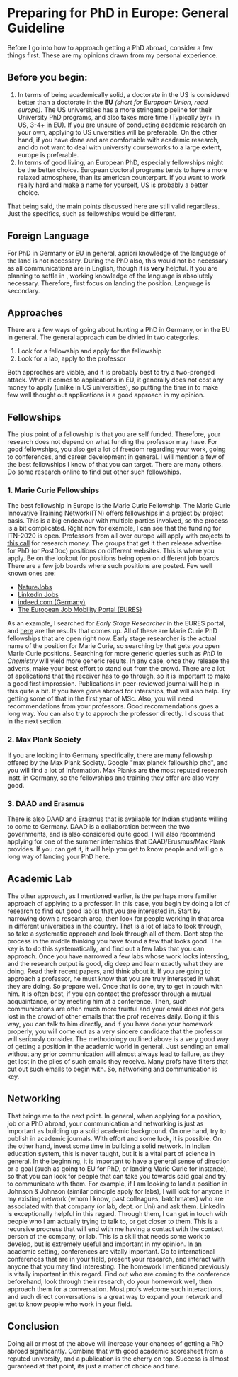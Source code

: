 # Preparing for PhD in Europe: General Guideline

Before I go into how to approach getting a PhD abroad, consider a few things first. These are my opinions drawn from my personal experience.
## Before you begin:
1. In terms of being academically solid, a doctorate in the US is considered better than a doctorate in the **EU** *(short for European Union, read europe)*. The US universities has a more stringent pipeline for their University PhD programs, and also takes more time (Typically 5yr+ in US, 3-4+ in EU). If you are unsure of conducting academic research on your own, applying to US unversities will be preferable. On the other hand, if you have done and are comfortable with academic research, and do not want to deal with university courseworks to a large extent, europe is preferable.
2. In terms of good living, an European PhD, especially fellowships might be the better choice. European doctoral programs tends to have a more relaxed atmosphere, than its american counterpart. If you want to work really hard and make a name for yourself, US is probably a better choice.

That being said, the main points discussed here are still valid regardless. Just the specifics, such as fellowships would be different.

## Foreign Language
For PhD in Germany or EU in general, apriori knowledge of the language of the land is not necessary. During the PhD also, this would not be necessary as all communications are in English, though it is **very** helpful. If you are planning to settle in , working knowledge of the language is absolutely necessary. Therefore, first focus on landing the position. Language is secondary.

## Approaches
There are a few ways of going about hunting a PhD in Germany, or in the EU in general. The general approach can be divied in two categories. 
1. Look for a fellowship and apply for the fellowship
2. Look for a lab, apply to the professor

Both approches are viable, and it is probably best to try a two-pronged attack. When it comes to applications in EU, it generally does not cost any money to apply (unlike in US universities), so putting the time in to make few well thought out applications is a good approach in my opinion. 

## Fellowships
The plus point of a fellowship is that you are self funded. Therefore, your research does not depend on what funding the professor may have. For good fellowships, you also get a lot of freedom regarding your work, going to conferences, and career development in general. I will mention a few of the best fellowships I know of that you can target. There are many others. Do some research online to find out other such fellowships.

### 1. Marie Curie Fellowships
The best fellowship in Europe is the Marie Curie Fellowship. The Marie Curie Innovative Training Network(ITN) offers fellowships in a project by project basis. This is a big endeavour with multiple parties involved, so the process is a bit complicated. Right now for example, I can see that the funding for ITN-2020 is open. Professors from all over europe will apply with projects to [this call](https://ec.europa.eu/research/mariecurieactions/actions/get-funding/innovative-training-networks-2020_en) for research money. The groups that get it then release advertise for PhD (or PostDoc) positions on different websites. This is where you apply. Be on the lookout for positions being open on different job boards.
There are a few job boards where such positions are posted. Few well known ones are:
* [NatureJobs](https://www.nature.com/naturecareers)
* [Linkedin Jobs](https://www.linkedin.com/jobs/)
* [indeed.com (Germany)](https://de.indeed.com/)
* [The European Job Mobility Portal (EURES)](https://ec.europa.eu/eures/eures-searchengine/page/main?lang=en#/search)

As an example, I searched for *Early Stage Researcher* in the EURES portal, and [here](https://ec.europa.eu/eures/eures-searchengine/page/main?lang=en&app=0.16.1p3-build-0#/search?keyword=Early%20Stage%20Researcher) are the results that comes up. All of these are Marie Curie PhD fellowships that are open right now. Early stage researcher is the actual name of the position for Marie Curie, so searching by that gets you open Marie Curie positions. Searching for more generic queries such as *PhD in Chemistry* will yield more generic results.
In any case, once they release the adverts, make your best effort to stand out from the crowd. There are a lot of applications that the receiver has to go through, so it is important to make a good first improssion. Publications in peer-reviewed journal will help in this quite a bit. If you have gone abroad for interships, that will also help. Try getting some of that in the first year of MSc. Also, you will need recommendations from your professors. Good recommendations goes a long way. You can also try to approch the professor directly. I discuss that in the next section.

### 2. Max Plank Society
If you are looking into Germany specifically, there are many fellowship offered by the Max Plank Society. Google "max planck fellowship phd", and you will find a lot of information. Max Planks are **the** most reputed research instt. in Germany, so the fellowships and training they offer are also very good.

### 3. DAAD and Erasmus
There is also DAAD and Erasmus that is available for Indian students willing to come to Germany. DAAD is a collaboration between the two governments, and is also considered quite good. I will also recommend applying for one of the summer internships that DAAD/Erusmus/Max Plank provides. If you can get it, it will help you get to know people and will go a long way of landing your PhD here.

## Academic Lab
The other approach, as I mentioned earlier, is the perhaps more familier approach of applying to a professor. In this case, you begin by doing a lot of research to find out good lab(s) that you are interested in. Start by narrowing down a research area, then look for people working in that area in different universities in the country. That is a lot of labs to look through, so take a systematic approach and look through all of them. Dont stop the process in the middle thinking you have found a few that looks good. The key is to do this systematically, and find out a few labs that you can approach. Once you have narrowed a few labs whose work looks intersting, and the research output is good, dig deep and learn exactly what they are doing. Read their recent papers, and think about it. If you are going to approach a professor, he must know that you are truly interested in what they are doing. So prepare well. Once that is done, try to get in touch with him. It is often best, if you can contact the professor through a mutual acquaintance, or by meeting him at a conference. Then, such communicatons are often much more fruitful and your email does not gets lost in the crowd of other emails that the prof receives daily. Doing it this way, you can talk to him directly, and if you have done your homework properly, you will come out as a very sincere candidate that the professor will seriously consider.
The methodology outlined above is a very good way of getting a position in the academic world in general. Just sending an email without any prior communication will almost  always lead to failure, as they get lost in the piles of such emails they receive. Many profs have filters that cut out such emails to begin with. So, networking and communication is key.

## Networking
That brings me to the next point. In general, when applying for a position, job or a PhD abroad, your communication and networking is just as important as building up a solid academic background. On one hand, try to publish in academic journals. With effort and some luck, it is possible. On the other hand, invest some time in building a solid network. In Indian education system, this is never taught, but it is a vital part of science in general. In the beginning, it is important to have a general sense of direction or a goal (such as going to EU for PhD, or landing Marie Curie for instance), so that you can look for people that can take you towards said goal and try to communicate with them. For example, if I am looking to land a position in Johnson & Johnson (similar principle apply for labs), I will look for anyone in my existing network (whom I know, past colleagues, batchmates) who are associated with that company (or lab, dept. or Uni) and ask them. LinkedIn is exceptionally helpful in this regard. Through them, I can get in touch with people who I am actually trying to talk to, or get closer to them. This is a recursive procress that will end with me having a contact with the contact person of the company, or lab. This is a skill that needs some work to develop, but is extremely useful and important in my opinion. 
In an academic setting, conferences are vitally important. Go to international conferences that are in your field, present your research, and interact with anyone that you may find interesting. The homework I mentioned previously is vitally important in this regard. Find out who are coming to the conference beforehand, look through their research, do your homework well, then approach them for a conversation. Most profs welcome such interactions, and such direct conversations is a great way to expand your network and get to know people who work in your field.

## Conclusion
Doing all or most of the above will increase your chances of getting a PhD abroad significantly. Combine that with good academic scoresheet from a reputed university, and a publication is the cherry on top. Success is almost guranteed at that point, its just a matter of choice and time.
